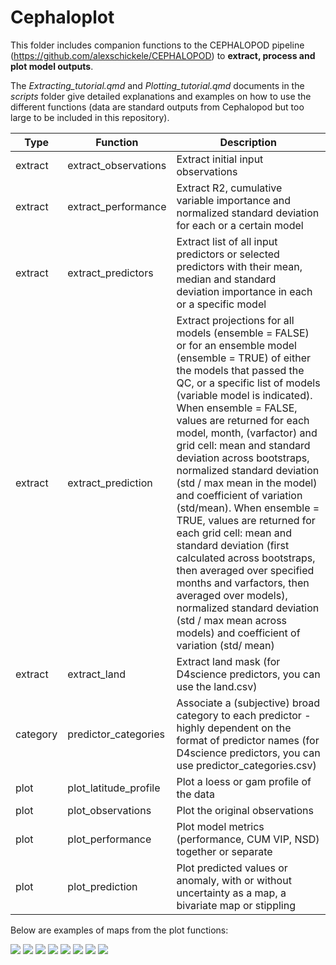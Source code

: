 # Cephaloplot

This folder includes companion functions to the CEPHALOPOD pipeline (<https://github.com/alexschickele/CEPHALOPOD>) to **extract, process and plot model outputs**.

The *Extracting_tutorial.qmd* and *Plotting_tutorial.qmd* documents in the *scripts* folder give detailed explanations and examples on how to use the different functions (data are standard outputs from Cephalopod but too large to be included in this repository).

| Type     | Function              | Description                                                                                                                                                                                                                                                                                                                                                                                                                                                                                                                                                                                                                                                                                                                                                                 |
|----------|-----------------------|-----------------------------------------------------------------------------------------------------------------------------------------------------------------------------------------------------------------------------------------------------------------------------------------------------------------------------------------------------------------------------------------------------------------------------------------------------------------------------------------------------------------------------------------------------------------------------------------------------------------------------------------------------------------------------------------------------------------------------------------------------------------------------|
| extract  | extract_observations  | Extract initial input observations                                                                                                                                                                                                                                                                                                                                                                                                                                                                                                                                                                                                                                                                                                                                          |
| extract  | extract_performance   | Extract R2, cumulative variable importance and normalized standard deviation for each or a certain model                                                                                                                                                                                                                                                                                                                                                                                                                                                                                                                                                                                                                                                                    |
| extract  | extract_predictors    | Extract list of all input predictors or selected predictors with their mean, median and standard deviation importance in each or a specific model                                                                                                                                                                                                                                                                                                                                                                                                                                                                                                                                                                                                                           |
| extract  | extract_prediction    | Extract projections for all models (ensemble = FALSE) or for an ensemble model (ensemble = TRUE) of either the models that passed the QC, or a specific list of models (variable model is indicated). When ensemble = FALSE, values are returned for each model, month, (varfactor) and grid cell: mean and standard deviation across bootstraps, normalized standard deviation (std / max mean in the model) and coefficient of variation (std/mean). When ensemble = TRUE, values are returned for each grid cell: mean and standard deviation (first calculated across bootstraps, then averaged over specified months and varfactors, then averaged over models), normalized standard deviation (std / max mean across models) and coefficient of variation (std/ mean) |
| extract  | extract_land          | Extract land mask (for D4science predictors, you can use the land.csv)                                                                                                                                                                                                                                                                                                                                                                                                                                                                                                                                                                                                                                                                                                      |
| category | predictor_categories  | Associate a (subjective) broad category to each predictor - highly dependent on the format of predictor names (for D4science predictors, you can use predictor_categories.csv)                                                                                                                                                                                                                                                                                                                                                                                                                                                                                                                                                                                              |
| plot     | plot_latitude_profile | Plot a loess or gam profile of the data                                                                                                                                                                                                                                                                                                                                                                                                                                                                                                                                                                                                                                                                                                                                     |
| plot     | plot_observations     | Plot the original observations                                                                                                                                                                                                                                                                                                                                                                                                                                                                                                                                                                                                                                                                                                                                              |
| plot     | plot_performance      | Plot model metrics (performance, CUM VIP, NSD) together or separate                                                                                                                                                                                                                                                                                                                                                                                                                                                                                                                                                                                                                                                                                                         |
| plot     | plot_prediction       | Plot predicted values or anomaly, with or without uncertainty as a map, a bivariate map or stippling                                                                                                                                                                                                                                                                                                                                                                                                                                                                                                                                                                                                                                                                        |

Below are examples of maps from the plot functions:

![](figures/observations+profile.png) ![](figures/model_performance.png) ![](figures/prediction+profile.png) ![](figures/observations+prediction.png) ![](figures/std+contour.png) ![](figures/bivarmap.png) ![](figures/stippling.png) ![](figures/anomaly.png)
